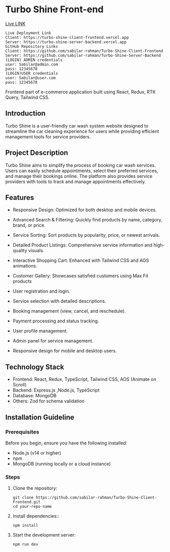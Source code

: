 # Turbo Shine Front-end
[Live LINK ](https://turbo-shine-client-frontend.vercel.app)
```
Live Deployment Link
Client: https://turbo-shine-client-frontend.vercel.app
Server: https://turbo-shine-server-backend.vercel.app
GitHub Repository Links
Client: https://github.com/sabilar-rahman/Turbo-Shine-Client-Frontend
Server: https://github.com/sabilar-rahman/Turbo-Shine-Server-Backend
(LOGIN) ADMIN credentials
user: Sabilar@admin.com
pass: 12345678
(LOGIN)USER credentials
user: Sabilar@user.com
pass: 12345678
```
Frontend part of  e-commerce application built using React, Redux, RTK Query, Tailwind CSS.

## Introduction 
Turbo Shine is a user-friendly car wash system website designed to streamline the car cleaning experience for users while providing efficient management tools for service providers.

## Project Description
Turbo Shine aims to simplify the process of booking car wash services. Users can easily schedule appointments, select their preferred services, and manage their bookings online. The platform also provides service providers with tools to track and manage appointments effectively.


## Features
- Responsive Design: Optimized for both desktop and mobile devices.
- Advanced Search & Filtering: Quickly find products by name, category, brand, or price.
- Service Sorting: Sort products by popularity, price, or newest arrivals.
- Detailed Product Listings: Comprehensive service information and high-quality visuals.
- Interactive Shopping Cart: Enhanced with Tailwind CSS and AOS animations.

- Customer Gallery: Showcases satisfied customers using Max Fit products
-    User registration and login.
-   Service selection with detailed descriptions.
-   Booking management (view, cancel, and reschedule).
-   Payment processing and status tracking.
-   User profile management.
-   Admin panel for service management.
-   Responsive design for mobile and desktop users.

## Technology Stack
- Frontend: React, Redux, TypeScript, Tailwind CSS, AOS (Animate on Scroll)
- Backend:  Express.js ,Node.js, TypeScript
- Database: MongoDB
- Others: Zod for schema validation

## Installation Guideline
### Prerequisites
Before you begin, ensure you have the following installed:

- Node.js (v14 or higher)
- npm 
- MongoDB (running locally or a cloud instance)



### Steps

1. Clone the repository:
   ```
   git clone https://github.com/sabilar-rahman/Turbo-Shine-Client-Frontend.git 
   cd your-repo-name
   ```
2. Install dependencies::
   ```
   npm install
   
   ```

3. Start the development server:
   ```
   npm run dev
   
   ```
